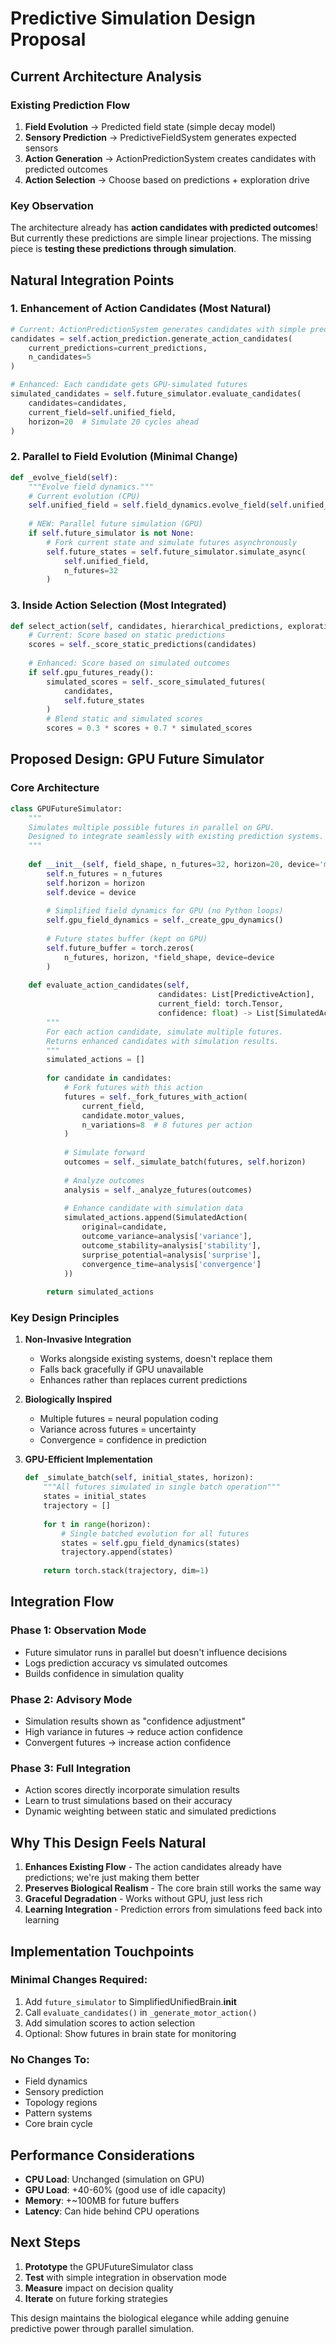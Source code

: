 # Predictive Simulation Design Proposal

## Current Architecture Analysis

### Existing Prediction Flow
1. **Field Evolution** → Predicted field state (simple decay model)
2. **Sensory Prediction** → PredictiveFieldSystem generates expected sensors
3. **Action Generation** → ActionPredictionSystem creates candidates with predicted outcomes
4. **Action Selection** → Choose based on predictions + exploration drive

### Key Observation
The architecture already has **action candidates with predicted outcomes**! But currently these predictions are simple linear projections. The missing piece is **testing these predictions through simulation**.

## Natural Integration Points

### 1. Enhancement of Action Candidates (Most Natural)
```python
# Current: ActionPredictionSystem generates candidates with simple predictions
candidates = self.action_prediction.generate_action_candidates(
    current_predictions=current_predictions,
    n_candidates=5
)

# Enhanced: Each candidate gets GPU-simulated futures
simulated_candidates = self.future_simulator.evaluate_candidates(
    candidates=candidates,
    current_field=self.unified_field,
    horizon=20  # Simulate 20 cycles ahead
)
```

### 2. Parallel to Field Evolution (Minimal Change)
```python
def _evolve_field(self):
    """Evolve field dynamics."""
    # Current evolution (CPU)
    self.unified_field = self.field_dynamics.evolve_field(self.unified_field)
    
    # NEW: Parallel future simulation (GPU)
    if self.future_simulator is not None:
        # Fork current state and simulate futures asynchronously
        self.future_states = self.future_simulator.simulate_async(
            self.unified_field, 
            n_futures=32
        )
```

### 3. Inside Action Selection (Most Integrated)
```python
def select_action(self, candidates, hierarchical_predictions, exploration_drive):
    # Current: Score based on static predictions
    scores = self._score_static_predictions(candidates)
    
    # Enhanced: Score based on simulated outcomes
    if self.gpu_futures_ready():
        simulated_scores = self._score_simulated_futures(
            candidates, 
            self.future_states
        )
        # Blend static and simulated scores
        scores = 0.3 * scores + 0.7 * simulated_scores
```

## Proposed Design: GPU Future Simulator

### Core Architecture
```python
class GPUFutureSimulator:
    """
    Simulates multiple possible futures in parallel on GPU.
    Designed to integrate seamlessly with existing prediction systems.
    """
    
    def __init__(self, field_shape, n_futures=32, horizon=20, device='mps'):
        self.n_futures = n_futures
        self.horizon = horizon
        self.device = device
        
        # Simplified field dynamics for GPU (no Python loops)
        self.gpu_field_dynamics = self._create_gpu_dynamics()
        
        # Future states buffer (kept on GPU)
        self.future_buffer = torch.zeros(
            n_futures, horizon, *field_shape, device=device
        )
        
    def evaluate_action_candidates(self, 
                                 candidates: List[PredictiveAction],
                                 current_field: torch.Tensor,
                                 confidence: float) -> List[SimulatedAction]:
        """
        For each action candidate, simulate multiple futures.
        Returns enhanced candidates with simulation results.
        """
        simulated_actions = []
        
        for candidate in candidates:
            # Fork futures with this action
            futures = self._fork_futures_with_action(
                current_field, 
                candidate.motor_values,
                n_variations=8  # 8 futures per action
            )
            
            # Simulate forward
            outcomes = self._simulate_batch(futures, self.horizon)
            
            # Analyze outcomes
            analysis = self._analyze_futures(outcomes)
            
            # Enhance candidate with simulation data
            simulated_actions.append(SimulatedAction(
                original=candidate,
                outcome_variance=analysis['variance'],
                outcome_stability=analysis['stability'],
                surprise_potential=analysis['surprise'],
                convergence_time=analysis['convergence']
            ))
            
        return simulated_actions
```

### Key Design Principles

1. **Non-Invasive Integration**
   - Works alongside existing systems, doesn't replace them
   - Falls back gracefully if GPU unavailable
   - Enhances rather than replaces current predictions

2. **Biologically Inspired**
   - Multiple futures = neural population coding
   - Variance across futures = uncertainty
   - Convergence = confidence in prediction

3. **GPU-Efficient Implementation**
   ```python
   def _simulate_batch(self, initial_states, horizon):
       """All futures simulated in single batch operation"""
       states = initial_states
       trajectory = []
       
       for t in range(horizon):
           # Single batched evolution for all futures
           states = self.gpu_field_dynamics(states)
           trajectory.append(states)
           
       return torch.stack(trajectory, dim=1)
   ```

## Integration Flow

### Phase 1: Observation Mode
- Future simulator runs in parallel but doesn't influence decisions
- Logs prediction accuracy vs simulated outcomes
- Builds confidence in simulation quality

### Phase 2: Advisory Mode  
- Simulation results shown as "confidence adjustment"
- High variance in futures → reduce action confidence
- Convergent futures → increase action confidence

### Phase 3: Full Integration
- Action scores directly incorporate simulation results
- Learn to trust simulations based on their accuracy
- Dynamic weighting between static and simulated predictions

## Why This Design Feels Natural

1. **Enhances Existing Flow** - The action candidates already have predictions; we're just making them better
2. **Preserves Biological Realism** - The core brain still works the same way
3. **Graceful Degradation** - Works without GPU, just less rich
4. **Learning Integration** - Prediction errors from simulations feed back into learning

## Implementation Touchpoints

### Minimal Changes Required:
1. Add `future_simulator` to SimplifiedUnifiedBrain.__init__
2. Call `evaluate_candidates()` in `_generate_motor_action()` 
3. Add simulation scores to action selection
4. Optional: Show futures in brain state for monitoring

### No Changes To:
- Field dynamics
- Sensory prediction
- Topology regions  
- Pattern systems
- Core brain cycle

## Performance Considerations

- **CPU Load**: Unchanged (simulation on GPU)
- **GPU Load**: +40-60% (good use of idle capacity)
- **Memory**: +~100MB for future buffers
- **Latency**: Can hide behind CPU operations

## Next Steps

1. **Prototype** the GPUFutureSimulator class
2. **Test** with simple integration in observation mode
3. **Measure** impact on decision quality
4. **Iterate** on future forking strategies

This design maintains the biological elegance while adding genuine predictive power through parallel simulation.